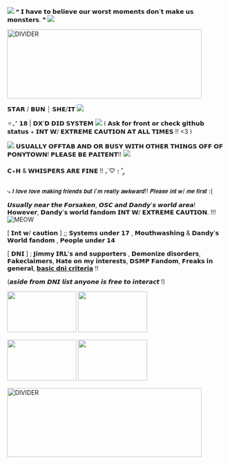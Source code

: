![](https://64.media.tumblr.com/cb47d64a75351de26653e2f089473383/b572a179094d603f-60/s75x75_c1/bde403e8089e0c0990fbcdff9e22470d225fdcce.gifv) ❝ 𝗜 𝗵𝗮𝘃𝗲 𝘁𝗼 𝗯𝗲𝗹𝗶𝗲𝘃𝗲 𝗼𝘂𝗿 𝘄𝗼𝗿𝘀𝘁 𝗺𝗼𝗺𝗲𝗻𝘁𝘀 𝗱𝗼𝗻'𝘁 𝗺𝗮𝗸𝗲 𝘂𝘀 𝗺𝗼𝗻𝘀𝘁𝗲𝗿𝘀. ❞ ![](https://64.media.tumblr.com/92fd18009bd13476af3092e52f19a89c/b572a179094d603f-ff/s75x75_c1/c966e7f09da117c19b82e763d57a25d7d3d86349.gifv)

 <img src="https://64.media.tumblr.com/e87b58cd969281774a08d2b09831f330/254bdc499010e0ec-16/s540x810/277e5b5247d325d4b7a563775224d7f30f9c692a.gifv" alt="DIVIDER" width="450" height="160">

𝗦𝗧𝗔𝗥 / 𝗕𝗨𝗡 ┆ 𝗦𝗛𝗘/𝗜𝗧 ![](https://64.media.tumblr.com/d6d10db160915a43250f36b3f502b7d2/a37b066fbd53f8a4-6e/s75x75_c1/b287aaf6bafec60532da8e448ab896c6bcea09f2.gifv)

 ✧₊⁺ 𝟭𝟴 | 𝗗𝗫'𝗗 𝗗𝗜𝗗 𝗦𝗬𝗦𝗧𝗘𝗠 ![](https://64.media.tumblr.com/41999894423d101c6c259f98d9026479/af5d09d7c42bd261-10/s75x75_c1/784bc83a253ef7c95ed78ee66bd38876ce588969.gifv) ꒰ 𝗔𝘀𝗸 𝗳𝗼𝗿 𝗳𝗿𝗼𝗻𝘁 𝗼𝗿 𝗰𝗵𝗲𝗰𝗸 𝗴𝗶𝘁𝗵𝘂𝗯 𝘀𝘁𝗮𝘁𝘂𝘀 + 𝗜𝗡𝗧 𝗪/ 𝗘𝗫𝗧𝗥𝗘𝗠𝗘 𝗖𝗔𝗨𝗧𝗜𝗢𝗡 𝗔𝗧 𝗔𝗟𝗟 𝗧𝗜𝗠𝗘𝗦 !! <3 ꒱ 
 
![](https://64.media.tumblr.com/a8e75989fb17d180a080d6821b832853/d1bd9a001994ae40-09/s75x75_c1/5b77773025e51c621b41b65fd28bd4241298452a.gifv) 𝗨𝗦𝗨𝗔𝗟𝗟𝗬 𝗢𝗙𝗙𝗧𝗔𝗕 𝗔𝗡𝗗 𝗢𝗥 𝗕𝗨𝗦𝗬 𝗪𝗜𝗧𝗛 𝗢𝗧𝗛𝗘𝗥 𝗧𝗛𝗜𝗡𝗚𝗦 𝗢𝗙𝗙 𝗢𝗙 𝗣𝗢𝗡𝗬𝗧𝗢𝗪𝗡! 𝗣𝗟𝗘𝗔𝗦𝗘 𝗕𝗘 𝗣𝗔𝗜𝗧𝗘𝗡𝗧!! ![](https://64.media.tumblr.com/e5f29d2e5b1d4dc32a54bafdeb583d1e/2c0bb3b83ae22ac8-c8/s75x75_c1/1e93888dd3522ed97c6e6884834a3a3d7b2dd8f9.gifv)


𝗖+𝗛 & 𝗪𝗛𝗜𝗦𝗣𝗘𝗥𝗦 𝗔𝗥𝗘 𝗙𝗜𝗡𝗘 !! ₊˙♡﹗˚ ༘ 

⤷  𝙄 𝙡𝙤𝙫𝙚 𝙡𝙤𝙫𝙚 𝙢𝙖𝙠𝙞𝙣𝙜 𝙛𝙧𝙞𝙚𝙣𝙙𝙨 𝙗𝙪𝙩 𝙞'𝙢 𝙧𝙚𝙖𝙡𝙡𝙮 𝙖𝙬𝙠𝙬𝙖𝙧𝙙!!
𝙋𝙡𝙚𝙖𝙨𝙚 𝙞𝙣𝙩 𝙬/ 𝙢𝙚 𝙛𝙞𝙧𝙨𝙩 :(

 𝙐𝙨𝙪𝙖𝙡𝙡𝙮 𝙣𝙚𝙖𝙧 𝙩𝙝𝙚 𝙁𝙤𝙧𝙨𝙖𝙠𝙚𝙣, 𝙊𝙎𝘾 𝙖𝙣𝙙 𝘿𝙖𝙣𝙙𝙮'𝙨 𝙬𝙤𝙧𝙡𝙙 𝙖𝙧𝙚𝙖! 𝗛𝗼𝘄𝗲𝘃𝗲𝗿, 𝗗𝗮𝗻𝗱𝘆'𝘀 𝘄𝗼𝗿𝗹𝗱 𝗳𝗮𝗻𝗱𝗼𝗺 𝗜𝗡𝗧 𝗪/ 𝗘𝗫𝗧𝗥𝗘𝗠𝗘 𝗖𝗔𝗨𝗧𝗜𝗢𝗡. !!! ![MEOW](https://64.media.tumblr.com/c08c7f94f8bee08a43799d2e5f2a2334/b572a179094d603f-07/s75x75_c1/4e304adaec42ad8382d54b2a89df1a4757c6caa4.gifv)


[ 𝗜𝗻𝘁 𝘄/ 𝗰𝗮𝘂𝘁𝗶𝗼𝗻 ] ;; 𝗦𝘆𝘀𝘁𝗲𝗺𝘀 𝘂𝗻𝗱𝗲𝗿 𝟭𝟳 , 𝗠𝗼𝘂𝘁𝗵𝘄𝗮𝘀𝗵𝗶𝗻𝗴 & 𝗗𝗮𝗻𝗱𝘆'𝘀 𝗪𝗼𝗿𝗹𝗱 𝗳𝗮𝗻𝗱𝗼𝗺 , 𝗣𝗲𝗼𝗽𝗹𝗲 𝘂𝗻𝗱𝗲𝗿 𝟭𝟰

[ 𝗗𝗡𝗜 ] ; 𝗝𝗶𝗺𝗺𝘆 𝗜𝗥𝗟'𝘀 𝗮𝗻𝗱 𝘀𝘂𝗽𝗽𝗼𝗿𝘁𝗲𝗿𝘀 , 𝗗𝗲𝗺𝗼𝗻𝗶𝘇𝗲 𝗱𝗶𝘀𝗼𝗿𝗱𝗲𝗿𝘀, 𝗙𝗮𝗸𝗲𝗰𝗹𝗮𝗶𝗺𝗲𝗿𝘀, 𝗛𝗮𝘁𝗲 𝗼𝗻 𝗺𝘆 𝗶𝗻𝘁𝗲𝗿𝗲𝘀𝘁𝘀, 𝗗𝗦𝗠𝗣 𝗙𝗮𝗻𝗱𝗼𝗺, 𝗙𝗿𝗲𝗮𝗸𝘀 𝗶𝗻 𝗴𝗲𝗻𝗲𝗿𝗮𝗹, [𝗯𝗮𝘀𝗶𝗰 𝗱𝗻𝗶 𝗰𝗿𝗶𝘁𝗲𝗿𝗶𝗮](https://rentry.co/dnfifreaks) !!

(𝙖𝙨𝙞𝙙𝙚 𝙛𝙧𝙤𝙢 𝘿𝙉𝙄 𝙡𝙞𝙨𝙩 𝙖𝙣𝙮𝙤𝙣𝙚 𝙞𝙨 𝙛𝙧𝙚𝙚 𝙩𝙤 𝙞𝙣𝙩𝙚𝙧𝙖𝙘𝙩 !)

<img src="https://64.media.tumblr.com/6fa929581e38aded4d69d09c529ff121/e102683c853ef8d0-e0/s100x200/6b2dacdb863d7e54f18df7014885d6ff11f21a1f.gifv" width="160" height="95"> <img src="https://64.media.tumblr.com/c5d21680b1ab453c3b6c814a6a7e2e8b/c56ebf55b06de9aa-d0/s100x200/c032e3d64c4a8c017a694ff135a66c0f1d527ec0.pnj" width="160" height="95"> 

<img src="https://64.media.tumblr.com/8a62ee74cc1be12302dd6cbc5a905c7f/c56ebf55b06de9aa-d6/s100x200/dff35377f4ca3cc563ad43ef884b1fd816a1d72a.pnj" width="160" height="95"> <img src="https://64.media.tumblr.com/fda4a58f47adec3f2fcf3ceb5f5b1597/e102683c853ef8d0-c8/s100x200/a035e318f1eb8bc00ca0cd5768e5f25df0670df9.gifv" width="160" height="95"> 

<img src="https://64.media.tumblr.com/bcca9c4fc69854166fd0c5e92c93cc0f/254bdc499010e0ec-ae/s400x600/7863f899f297a646b974f5fb28052870adc19b56.gifv" alt="DIVIDER" width="450" height="160">
